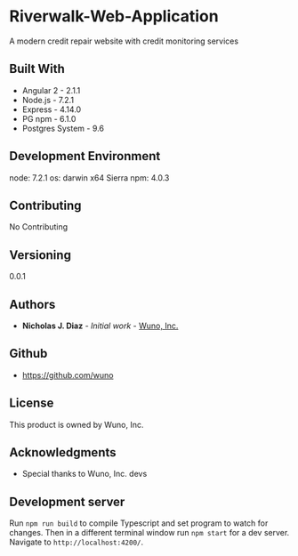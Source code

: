 # Riverwalk-Web-Application

A modern credit repair website with credit monitoring services

## Built With

* Angular 2 - 2.1.1
* Node.js - 7.2.1
* Express - 4.14.0
* PG npm - 6.1.0
* Postgres System - 9.6

## Development Environment

node: 7.2.1
os: darwin x64 Sierra
npm: 4.0.3

## Contributing

No Contributing

## Versioning

0.0.1

## Authors

* **Nicholas J. Diaz** - *Initial work* - [Wuno, Inc.](https://wuno.com)

## Github

* https://github.com/wuno

## License

This product is owned by Wuno, Inc. 

## Acknowledgments

* Special thanks to Wuno, Inc. devs

## Development server
Run `npm run build` to compile Typescript and set program to watch for changes. Then in a different terminal window run `npm start` for a dev server. Navigate to `http://localhost:4200/`.

